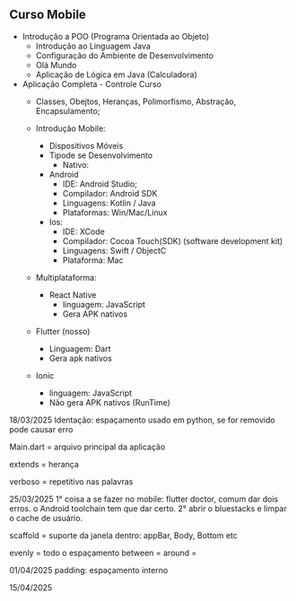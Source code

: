 ## Curso Mobile
- Introdução a POO (Programa Orientada ao Objeto)
    - Introdução ao Linguagem Java 
    - Configuração do Ambiente de Desenvolvimento 
    - Olá Mundo
    - Aplicação de Lógica em Java (Calculadora)
- Aplicação Completa - Controle Curso
    - Classes, Obejtos, Heranças, Polimorfismo, Abstração, Encapsulamento;

    - Introdução Mobile:
        - Dispositivos Móveis
        - Tipode se Desenvolvimento
            - Nativo: 
        - Android 
            - IDE: Android Studio;
            - Compilador: Android SDK
            - Linguagens: Kotlin / Java
            - Plataformas: Win/Mac/Linux
        - Ios: 
            - IDE: XCode
            - Compilador: Cocoa Touch(SDK) (software development kit)
            - Linguagens: Swift / ObjectC
            - Plataforma: Mac

    - Multiplataforma:
        - React Native
            - linguagem: JavaScript
            - Gera APK nativos 

    - Flutter (nosso)
        - Linguagem: Dart
        - Gera apk nativos

    - Ionic
        - linguagem: JavaScript
        - Não gera APK nativos
        (RunTime)

18/03/2025
Identação: espaçamento usado em python, se for removido pode causar erro

Main.dart = arquivo principal da aplicação

extends = herança

verboso = repetitivo nas palavras

25/03/2025
1° coisa a se fazer no mobile: flutter doctor, comum dar dois erros. o Android toolchain tem que dar certo.
2° abrir o bluestacks e limpar o cache de usuário.

scaffold = suporte da janela
dentro: appBar, Body, Bottom etc

evenly = todo o espaçamento
between = 
around =

01/04/2025
padding: espaçamento interno

15/04/2025